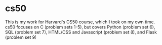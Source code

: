 # cs50
This is my work for Harvard's CS50 course, which I took on my own time. 
cs50 focuses on C (problem sets 1-5), but covers Python (problem set 6), SQL (problem set 7), HTML/CSS and Javascript (problem set 8), and Flask (problem set 9)
